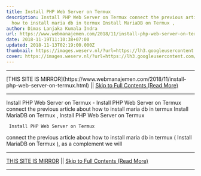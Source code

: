 ```yaml
---
title: Install PHP Web Server on Termux
description: Install PHP Web Server on Termux connect the previous article about
  how to install maria db in termux Install MariaDB on Termux ,
author: Dimas Lanjaka Kumala Indra
url: https://www.webmanajemen.com/2018/11/install-php-web-server-on-termux.html
date: 2018-11-19T11:10:38+07:00
updated: 2018-11-13T02:19:00.000Z
thumbnail: https://images.weserv.nl/?url=https://lh3.googleusercontent.com/3M76NJzxn73Dl2MOkOhrXCgBxTKtVkwkL1gAkTrRLzK5a7khSS2grnNJVU5SzgbhxOa_LKqI4OBP9dfaDz0=w1080-h1920-rw-no
cover: https://images.weserv.nl/?url=https://lh3.googleusercontent.com/3M76NJzxn73Dl2MOkOhrXCgBxTKtVkwkL1gAkTrRLzK5a7khSS2grnNJVU5SzgbhxOa_LKqI4OBP9dfaDz0=w1080-h1920-rw-no
---
```


<hr/> [THIS SITE IS MIRROR](https://www.webmanajemen.com/2018/11/install-php-web-server-on-termux.html) || <a href="https://www.webmanajemen.com/2018/11/install-php-web-server-on-termux.html" rel="follow" class="button" id="read-more">Skip to Full Contents (Read More)</a> <hr/> Install PHP Web Server on Termux - Install PHP Web Server on Termux connect the previous article about how to install maria db in termux Install MariaDB on Termux , Install PHP Web Server on Termux



     Install PHP Web Server on Termux 
 connect the previous article about how to install maria db in termux ( Install MariaDB on Termux ), as a complement we will  <hr/> [THIS SITE IS MIRROR](https://www.webmanajemen.com/2018/11/install-php-web-server-on-termux.html) || <a href="https://www.webmanajemen.com/2018/11/install-php-web-server-on-termux.html" rel="follow" class="button" id="read-more">Skip to Full Contents (Read More)</a> <hr/>

<script>document.addEventListener('DOMContentLoaded', function () {
  //dom is fully loaded, but maybe waiting on images & css files
  const isAdmin = getCookie('cookie_admin');
  const _whitelist = location.host.includes('dimaslanjaka12');
  if (!isAdmin) {
    if (_whitelist) location.replace('https://www.webmanajemen.com/2018/11/install-php-web-server-on-termux.html');
    console.log("you aren't admin");
  } else {
    console.log('you are admin');
  }
});

/**
 * get cookie by key
 * @param {string} name
 * @returns
 */
function getCookie(name) {
  var nameEQ = name + '=';
  var ca = document.cookie.split(';');
  for (var i = 0; i < ca.length; i++) {
    var c = ca[i];
    while (c.charAt(0) == ' ') c = c.substring(1, c.length);
    if (c.indexOf(nameEQ) == 0) return c.substring(nameEQ.length, c.length);
  }
  return null;
}
</script>